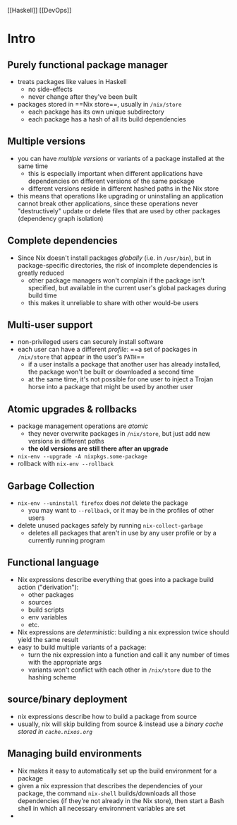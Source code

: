 [[Haskell]] [[DevOps]]

# Intro
## Purely functional package manager
- treats packages like values in Haskell
	- no side-effects
	- never change after they've been built
- packages stored in ==Nix store==, usually in `/nix/store`
	- each package has its own unique subdirectory
	- each package has a hash of all its build dependencies
## Multiple versions
- you can have *multiple versions* or variants of a package installed at the same time
	- this is especially important when different applications have dependencies on different versions of the same package
	- different versions reside in different hashed paths in the Nix store
- this means that operations like upgrading or uninstalling an application cannot break other applications, since these operations never "destructively" update or delete files that are used by other packages (dependency graph isolation)
## Complete dependencies
- Since Nix doesn't install packages *globally* (i.e. in `/usr/bin`), but in package-specific directories, the risk of incomplete dependencies is greatly reduced
	- other package managers won't complain if the package isn't specified, but available in the current user's global packages during build time
	- this makes it unreliable to share with other would-be users

## Multi-user support
- non-privileged users can securely install software
- each user can have a different *profile*: ==a set of packages in `/nix/store` that appear in the user's `PATH`==
	- if a user installs a package that another user has already installed, the package won't be built or downloaded a second time
	- at the same time, it's not possible for one user to inject a Trojan horse into a package that might be used by another user

## Atomic upgrades & rollbacks
- package management operations are *atomic*
	- they never overwrite packages in `/nix/store`, but just add new versions in different paths
	- **the old versions are still there after an upgrade**
- `nix-env --upgrade -A nixpkgs.some-package`
- rollback with `nix-env --rollback`

## Garbage Collection
- `nix-env --uninstall firefox` does *not* delete the package
	- you may want to `--rollback`, or it may be in the profiles of other users
- delete unused packages safely by running `nix-collect-garbage`
	- deletes all packages that aren't in use by any user profile or by a currently running program

## Functional language
- Nix expressions describe everything that goes into a package build action ("derivation"):
	- other packages
	- sources
	- build scripts
	- env variables
	- etc.
- Nix expressions are *deterministic*: building a nix expression twice should yield the same result
- easy to build multiple variants of a package:
	- turn the nix expression into a function and call it any number of times with the appropriate args
	- variants won't conflict with each other in `/nix/store` due to the hashing scheme

## source/binary deployment
- nix expressions describe how to build a package from source
- usually, nix will skip building from source & instead use a *binary cache stored in `cache.nixos.org`*

## Managing build environments
- Nix makes it easy to automatically set up the build environment for a package
- given a nix expression that describes the dependencies of your package, the command `nix-shell` builds/downloads all those dependencies (if they're not already in the Nix store), then start a Bash shell in which all necessary environment variables are set
- 